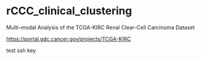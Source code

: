 # rCCC_clinical_clustering
Multi-modal Analysis of the TCGA-KIRC Renal Clear-Cell Carcinoma Dataset

https://portal.gdc.cancer.gov/projects/TCGA-KIRC

test ssh key
